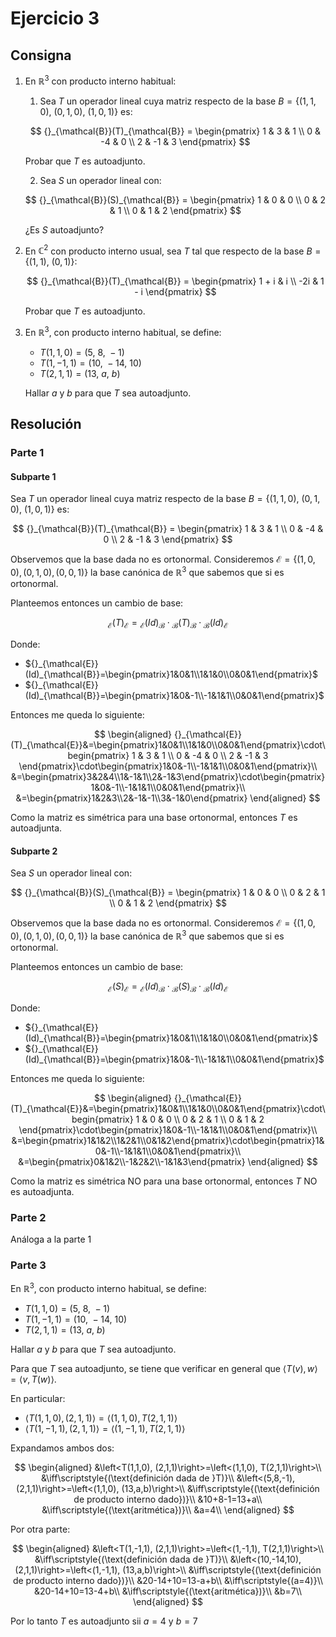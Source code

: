 # Ejercicio 3

## Consigna

1. En $\mathbb{R}^3$ con producto interno habitual:

    1. Sea $T$ un operador lineal cuya matriz respecto de la base $B = \{(1,1,0),\ (0,1,0),\ (1,0,1)\}$ es:

    $$
    {}_{\mathcal{B}}(T)_{\mathcal{B}} =
    \begin{pmatrix}
    1 & 3 & 1 \\
    0 & -4 & 0 \\
    2 & -1 & 3
    \end{pmatrix}
    $$

    Probar que $T$ es autoadjunto.

    2. Sea $S$ un operador lineal con:

    $$
    {}_{\mathcal{B}}(S)_{\mathcal{B}} =
    \begin{pmatrix}
    1 & 0 & 0 \\
    0 & 2 & 1 \\
    0 & 1 & 2
    \end{pmatrix}
    $$

    ¿Es $S$ autoadjunto? 

2. En $\mathbb{C}^2$ con producto interno usual, sea $T$ tal que respecto de la base $B = \{(1,1),\ (0,1)\}$:

    $$
    {}_{\mathcal{B}}(T)_{\mathcal{B}} =
    \begin{pmatrix}
    1 + i & i \\
    -2i & 1 - i
    \end{pmatrix}
    $$

    Probar que $T$ es autoadjunto.

3. En $\mathbb{R}^3$, con producto interno habitual, se define:

    - $T(1,1,0) = (5,\ 8,\ -1)$  
    - $T(1,-1,1) = (10,\ -14,\ 10)$  
    - $T(2,1,1) = (13,\ a,\ b)$

    Hallar $a$ y $b$ para que $T$ sea autoadjunto.

## Resolución

### Parte 1

#### Subparte 1

Sea $T$ un operador lineal cuya matriz respecto de la base $B = \{(1,1,0),\ (0,1,0),\ (1,0,1)\}$ es:

$$
{}_{\mathcal{B}}(T)_{\mathcal{B}} =
\begin{pmatrix}
1 & 3 & 1 \\
0 & -4 & 0 \\
2 & -1 & 3
\end{pmatrix}
$$

Observemos que la base dada no es ortonormal. Consideremos $\mathcal{E}=\{(1,0,0),(0,1,0),(0,0,1)\}$ la base canónica de $\mathbb{R}^3$ que sabemos que si es ortonormal.

Planteemos entonces un cambio de base:

$$
{}_{\mathcal{E}}(T)_{\mathcal{E}}={}_{\mathcal{E}}(Id)_{\mathcal{B}}\cdot{}_{\mathcal{B}}(T)_{\mathcal{B}}\cdot{}_{\mathcal{B}}(Id)_{\mathcal{E}}
$$

Donde:

- ${}_{\mathcal{E}}(Id)_{\mathcal{B}}=\begin{pmatrix}1&0&1\\1&1&0\\0&0&1\end{pmatrix}$
- ${}_{\mathcal{E}}(Id)_{\mathcal{B}}=\begin{pmatrix}1&0&-1\\-1&1&1\\0&0&1\end{pmatrix}$

Entonces me queda lo siguiente:

$$
\begin{aligned}
{}_{\mathcal{E}}(T)_{\mathcal{E}}&=\begin{pmatrix}1&0&1\\1&1&0\\0&0&1\end{pmatrix}\cdot\begin{pmatrix}
1 & 3 & 1 \\
0 & -4 & 0 \\
2 & -1 & 3
\end{pmatrix}\cdot\begin{pmatrix}1&0&-1\\-1&1&1\\0&0&1\end{pmatrix}\\
&=\begin{pmatrix}3&2&4\\1&-1&1\\2&-1&3\end{pmatrix}\cdot\begin{pmatrix}1&0&-1\\-1&1&1\\0&0&1\end{pmatrix}\\
&=\begin{pmatrix}1&2&3\\2&-1&-1\\3&-1&0\end{pmatrix}
\end{aligned}
$$

Como la matriz es simétrica para una base ortonormal, entonces $T$ es autoadjunta.

#### Subparte 2

Sea $S$ un operador lineal con:

$$
{}_{\mathcal{B}}(S)_{\mathcal{B}} =
\begin{pmatrix}
1 & 0 & 0 \\
0 & 2 & 1 \\
0 & 1 & 2
\end{pmatrix}
$$

Observemos que la base dada no es ortonormal. Consideremos $\mathcal{E}=\{(1,0,0),(0,1,0),(0,0,1)\}$ la base canónica de $\mathbb{R}^3$ que sabemos que si es ortonormal.

Planteemos entonces un cambio de base:

$$
{}_{\mathcal{E}}(S)_{\mathcal{E}}={}_{\mathcal{E}}(Id)_{\mathcal{B}}\cdot{}_{\mathcal{B}}(S)_{\mathcal{B}}\cdot{}_{\mathcal{B}}(Id)_{\mathcal{E}}
$$

Donde:

- ${}_{\mathcal{E}}(Id)_{\mathcal{B}}=\begin{pmatrix}1&0&1\\1&1&0\\0&0&1\end{pmatrix}$
- ${}_{\mathcal{E}}(Id)_{\mathcal{B}}=\begin{pmatrix}1&0&-1\\-1&1&1\\0&0&1\end{pmatrix}$

Entonces me queda lo siguiente:


$$
\begin{aligned}
{}_{\mathcal{E}}(T)_{\mathcal{E}}&=\begin{pmatrix}1&0&1\\1&1&0\\0&0&1\end{pmatrix}\cdot\begin{pmatrix}
1 & 0 & 0 \\
0 & 2 & 1 \\
0 & 1 & 2
\end{pmatrix}\cdot\begin{pmatrix}1&0&-1\\-1&1&1\\0&0&1\end{pmatrix}\\
&=\begin{pmatrix}1&1&2\\1&2&1\\0&1&2\end{pmatrix}\cdot\begin{pmatrix}1&0&-1\\-1&1&1\\0&0&1\end{pmatrix}\\
&=\begin{pmatrix}0&1&2\\-1&2&2\\-1&1&3\end{pmatrix}
\end{aligned}
$$

Como la matriz es simétrica NO para una base ortonormal, entonces $T$ NO es autoadjunta.

### Parte 2

Análoga a la parte 1

### Parte 3

En $\mathbb{R}^3$, con producto interno habitual, se define:

- $T(1,1,0) = (5,\ 8,\ -1)$  
- $T(1,-1,1) = (10,\ -14,\ 10)$  
- $T(2,1,1) = (13,\ a,\ b)$

Hallar $a$ y $b$ para que $T$ sea autoadjunto.

Para que $T$ sea autoadjunto, se tiene que verificar en general que $\left<T(v), w\right>=\left<v, T(w)\right>$.

En particular:

- $\left<T(1,1,0), (2,1,1)\right>=\left<(1,1,0), T(2,1,1)\right>$
- $\left<T(1,-1,1), (2,1,1)\right>=\left<(1,-1,1), T(2,1,1)\right>$

Expandamos ambos dos:

$$
\begin{aligned}
&\left<T(1,1,0), (2,1,1)\right>=\left<(1,1,0), T(2,1,1)\right>\\
&\iff\scriptstyle{(\text{definición dada de }T)}\\
&\left<(5,8,-1), (2,1,1)\right>=\left<(1,1,0), (13,a,b)\right>\\
&\iff\scriptstyle{(\text{definición de producto interno dado})}\\
&10+8-1=13+a\\
&\iff\scriptstyle{(\text{aritmética})}\\
&a=4\\
\end{aligned}
$$

Por otra parte:

$$
\begin{aligned}
&\left<T(1,-1,1), (2,1,1)\right>=\left<(1,-1,1), T(2,1,1)\right>\\
&\iff\scriptstyle{(\text{definición dada de }T)}\\
&\left<(10,-14,10), (2,1,1)\right>=\left<(1,-1,1), (13,a,b)\right>\\
&\iff\scriptstyle{(\text{definición de producto interno dado})}\\
&20-14+10=13-a+b\\
&\iff\scriptstyle{(a=4)}\\
&20-14+10=13-4+b\\
&\iff\scriptstyle{(\text{aritmética})}\\
&b=7\\
\end{aligned}
$$

Por lo tanto $T$ es autoadjunto sii $a=4$ y $b=7$